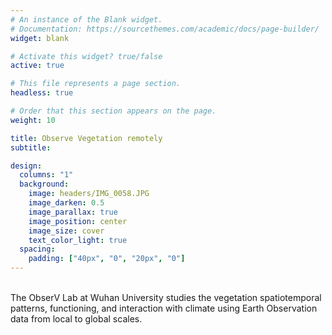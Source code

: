 ```yaml
---
# An instance of the Blank widget.
# Documentation: https://sourcethemes.com/academic/docs/page-builder/
widget: blank

# Activate this widget? true/false
active: true

# This file represents a page section.
headless: true

# Order that this section appears on the page.
weight: 10

title: Observe Vegetation remotely
subtitle: 

design:
  columns: "1"
  background:
    image: headers/IMG_0058.JPG
    image_darken: 0.5
    image_parallax: true
    image_position: center
    image_size: cover
    text_color_light: true
  spacing:
    padding: ["40px", "0", "20px", "0"]
---
```


<br>
The ObserV Lab at Wuhan University studies the vegetation spatiotemporal patterns, functioning, and interaction with climate using Earth Observation data from local to global scales.